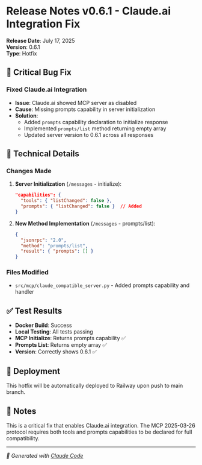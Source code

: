# Release Notes v0.6.1 - Claude.ai Integration Fix

**Release Date**: July 17, 2025  
**Version**: 0.6.1  
**Type**: Hotfix  

## 🐛 Critical Bug Fix

### Fixed Claude.ai Integration
- **Issue**: Claude.ai showed MCP server as disabled
- **Cause**: Missing prompts capability in server initialization
- **Solution**: 
  - Added `prompts` capability declaration to initialize response
  - Implemented `prompts/list` method returning empty array
  - Updated server version to 0.6.1 across all responses

## 🔧 Technical Details

### Changes Made
1. **Server Initialization** (`/messages` - initialize):
   ```json
   "capabilities": {
     "tools": { "listChanged": false },
     "prompts": { "listChanged": false }  // Added
   }
   ```

2. **New Method Implementation** (`/messages` - prompts/list):
   ```json
   {
     "jsonrpc": "2.0",
     "method": "prompts/list",
     "result": { "prompts": [] }
   }
   ```

### Files Modified
- `src/mcp/claude_compatible_server.py` - Added prompts capability and handler

## ✅ Test Results
- **Docker Build**: Success
- **Local Testing**: All tests passing
- **MCP Initialize**: Returns prompts capability ✅
- **Prompts List**: Returns empty array ✅
- **Version**: Correctly shows 0.6.1 ✅

## 🚀 Deployment
This hotfix will be automatically deployed to Railway upon push to main branch.

## 📝 Notes
This is a critical fix that enables Claude.ai integration. The MCP 2025-03-26 protocol requires both tools and prompts capabilities to be declared for full compatibility.

---

*🤖 Generated with [Claude Code](https://claude.ai/code)*